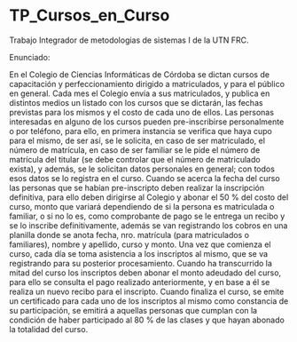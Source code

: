 # TP_Cursos_en_Curso
Trabajo Integrador de metodologias de sistemas I de la UTN FRC.

Enunciado:

En el Colegio de Ciencias Informáticas de Córdoba se dictan cursos de capacitación y perfeccionamiento dirigido a matriculados, y para el público en general. Cada mes el Colegio envía a sus matriculados, y publica en distintos medios un listado con los cursos que se dictarán, las fechas previstas para los mismos y el costo de cada uno de ellos. Las personas interesadas en alguno de los cursos pueden pre-inscribirse personalmente o por teléfono, para ello, en primera instancia se verifica que haya cupo para el mismo, de ser así, se le solicita, en caso de ser matriculado, el número de matrícula, en caso de ser familiar se le pide el número de matrícula del titular (se debe controlar que el número de matriculado exista), y además, se le solicitan datos personales en general; con todos esos datos se lo registra en el curso. Cuando se acerca la fecha del curso las personas que se habían pre-inscripto deben realizar la inscripción definitiva, para ello deben dirigirse al Colegio y abonar el 50 % del costo del curso, monto que variará dependiendo de si la persona es matriculada o familiar, o si no lo es, como comprobante de pago se le entrega un recibo y se lo inscribe definitivamente, además se van registrando los cobros en una planilla donde se anota fecha, nro. matrícula (para matriculados o familiares), nombre y apellido, curso y monto. Una vez que comienza el curso, cada día se toma asistencia a los inscriptos al mismo, que se va registrando para su posterior procesamiento. Cuando ha transcurrido la mitad del curso los inscriptos deben abonar el monto adeudado del curso, para ello se consulta el pago realizado anteriormente, y en base a él se realiza un nuevo recibo para el inscripto. Cuando finaliza el curso, se emite un certificado para cada uno de los inscriptos al mismo como constancia de su participación, se emitirá a aquellas personas que cumplan con la condición de haber participado al 80 % de las clases y que hayan abonado la totalidad del curso.